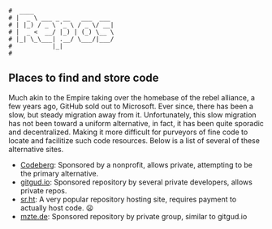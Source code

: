 ```text
#  ____
# |  _ \ ___ _ __   ___  ___
# | |_) / _ \ '_ \ / _ \/ __|
# |  _ <  __/ |_) | (_) \__ \
# |_| \_\___| .__/ \___/|___/
#           |_|
#
```

## Places to find and store code

Much akin to the Empire taking over the homebase of the rebel alliance, a few years ago, GitHub sold out to
Microsoft. Ever since, there has been a slow, but steady migration away from it. Unfortunately, this slow
migration has not been toward a uniform alternative, in fact, it has been quite sporadic and decentralized.
Making it more difficult for purveyors of fine code to locate and facilitize such code resources. Below is a
list of several of these alternative sites.

* [Codeberg](https://codeberg.org): Sponsored by a nonprofit, allows private, attempting to be the primary
	alternative.
* [gitgud.io](https://gitgud.io): Sponsored repository by several private developers, allows private repos.
* [sr.ht](https://sr.ht): A very popular repository hosting site, requires payment to actually host code. 😦
* [mzte.de](https://mzte.de): Sponsored repository by private group, similar to gitgud.io
